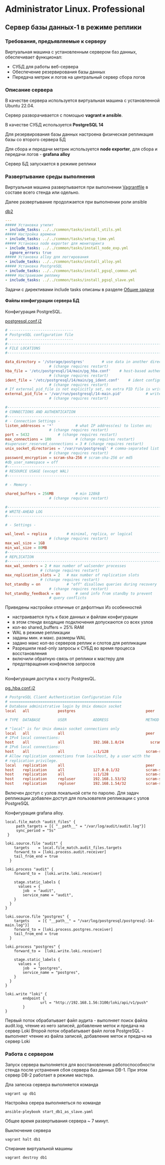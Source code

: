 # Administrator Linux. Professional

## Сервер базы данных-1 в режиме реплики

### Требования, предъявляемые к серверу

Виртуальная машина с установленным сервером баз данных, обеспечивает функционал:

- СУБД для работы веб-сервера
- Обеспечение резервирования базы данных 
- Передача метрик и логов на центральный сервер сбора логов

### Описание сервера

В качестве сервера используется виртуальная машина с установленной Ubuntu 22.04.

Сервер разворачивается с помощью **vagrant и ansible**.

В качестве СУБД используется **PostgreSQL 14**

Для резервирования базы данных настроена физическая репликация базы со второго сервера БД

Для сбора и передачи метрик используется **node exporter**, для сбора и передачи логов - **grafana alloy**

Сервер БД запускается в режиме реплики

### Развертывание среды выполнения

Виртуальная машина развертывается при выполнении [Vagrantfile](https://github.com/anashoff/otus/blob/master/project/Vagrantfile) в составе всего стенда или одельно.

Далее развертывание продолжается при выполнении роли ansible

 [db2](https://github.com/anashoff/otus/blob/master/project/roles/db2-slave/tasks/main.yaml)

```yaml
---
##### Установка утилит
- include_tasks: ../../common/tasks/install_utils.yml
##### Настройка времени
- include_tasks: ../../common/tasks/setup_time.yml
##### Установка node exporter для мониторинга
- include_tasks: ../../common/tasks/install_node_exp.yml
  ignore_errors: true
##### Установка alloy для логгирования
- include_tasks: ../../common/tasks/install_alloy.yml
##### Установка PostgreSQL
- include_tasks: ../../common/tasks/install_pgsql_common.yml
##### Настраиваем реплику
- include_tasks: ../../common/tasks/install_pgsql_slave.yml 
```

Задачи с директивами include tasks описаны в разделе [Общие задачи](https://github.com/anashoff/otus/tree/master/project/roles/common#readme) 

#### Файлы конфигурации сервера БД

Конфигурация PostgreSQL.

[postgresql.conf.j2](https://github.com/anashoff/otus/blob/master/project/templates/postgresql.conf.j2)


```conf
# -----------------------------
# PostgreSQL configuration file
# -----------------------------
#------------------------------------------------------------------------------
# FILE LOCATIONS
#------------------------------------------------------------------------------

data_directory = '/storage/postgres'		# use data in another directory
					# (change requires restart)
hba_file = '/etc/postgresql/14/main/pg_hba.conf'	# host-based authentication file
					# (change requires restart)
ident_file = '/etc/postgresql/14/main/pg_ident.conf'	# ident configuration file
					# (change requires restart)
# If external_pid_file is not explicitly set, no extra PID file is written.
external_pid_file = '/var/run/postgresql/14-main.pid'			# write an extra PID file
					# (change requires restart)

#------------------------------------------------------------------------------
# CONNECTIONS AND AUTHENTICATION
#------------------------------------------------------------------------------
# - Connection Settings -
listen_addresses = '*'   		# what IP address(es) to listen on;
					# (change requires restart)
port = 5432				# (change requires restart)
max_connections = 100			# (change requires restart)
#superuser_reserved_connections = 3	# (change requires restart)
unix_socket_directories = '/var/run/postgresql'	# comma-separated list of directories
					# (change requires restart)
password_encryption = scram-sha-256	# scram-sha-256 or md5
#db_user_namespace = off
#------------------------------------------------------------------------------
# RESOURCE USAGE (except WAL)
#------------------------------------------------------------------------------

# - Memory -

shared_buffers = 256MB			# min 128kB
					# (change requires restart)

#------------------------------------------------------------------------------
# WRITE-AHEAD LOG
#------------------------------------------------------------------------------

# - Settings -

wal_level = replica			# minimal, replica, or logical
					# (change requires restart)
max_wal_size = 1GB
min_wal_size = 80MB
#------------------------------------------------------------------------------
# REPLICATION
#------------------------------------------------------------------------------
max_wal_senders = 2	# max number of walsender processes
				# (change requires restart)
max_replication_slots = 2 	# max number of replication slots
				# (change requires restart)
hot_standby = on			# "off" disallows queries during recovery
					# (change requires restart)
hot_standby_feedback = on		# send info from standby to prevent
					# query conflicts
```
 Приведены настройки отличные от дефолтных 
 Из особенностей 
 - настраивается путь к базе данных и файлам конфигурации
 - в этом стенде входящие подключения допускаются со всех узлов
 - кол-во shared_buffers = 25% RAM
 - WAL в режиме репликации
 - заданы мин. и макс. размеры WAL
 - задано макс кол-во серверов реплик и слотов для репликации
 - Разрешили read-only запросы к СУБД во время процесса восстановления
 - включили обратную связь от реплики к мастеру для предотвращения конфликтов запросов
 - 
Конфигурация доступа к хосту PostgresQL. 

[pg_hba.conf.j2](https://github.com/anashoff/otus/blob/master/project/templates/pg_hba.conf.j2)

```conf
# PostgreSQL Client Authentication Configuration File
# ===================================================
# Database administrative login by Unix domain socket
local   all             postgres                                peer

# TYPE  DATABASE        USER            ADDRESS                 METHOD

# "local" is for Unix domain socket connections only
local   all             all                                     peer
# IPv4 local connections:
host    all             all             192.168.1.0/24	          scram-sha-256
# IPv6 local connections:
host    all             all             ::1/128                 scram-sha-256
# Allow replication connections from localhost, by a user with the
# replication privilege.
local   replication     all                                     peer
host    replication     all             127.0.0.1/32            scram-sha-256
host    replication     all             ::1/128                 scram-sha-256
host    replication     repluser        192.168.1.53/32         scram-sha-256
host    replication     repluser        192.168.1.54/32         scram-sha-256
```
Включен доступ с узлов локальной сети по паролю.
Для задач репликации добавлен доступ для пользователя репликации с узлов PostgreSQL


Конфигурация grafana alloy. 

```jinja
local.file_match "audit_files" {
     path_targets = [{ "__path__" = "/var/log/audit/audit.log"}]
     sync_period = "5s"
 }

loki.source.file "audit" {
    targets    = local.file_match.audit_files.targets
    forward_to = [loki.process.audit.receiver]
    tail_from_end = true
  }

loki.process "audit" {
    forward_to =  [loki.write.loki.receiver]

    stage.static_labels {
      values = {
        job  = "audit",
        service_name = "audit",
    }
  }
}

loki.source.file "postgres" {
    targets    = [{ "__path__" = "/var/log/postgresql/postgresql-14-main.log"}]
    forward_to = [loki.process.postgres.receiver]
    tail_from_end = true
  }

loki.process "postgres" {
    forward_to =  [loki.write.loki.receiver]

    stage.static_labels {
      values = {
        job  = "postgres",
        service_name = "postgres",
    }
  }
}

loki.write "loki" {
        endpoint {
                url = "http://192.168.1.56:3100/loki/api/v1/push"
        }
}
```
Первый поток обрабатывает файл аудита - выполняет поиск файла audit.log, чтение из него записей, добавление меток и предача на сервер Loki
Второй поток обрабатывает файл логов PostgreSQL - выполняет чтение из файла записей, добавление меток и предача на сервер Loki

### Работа с сервером

Запуск сервера выполняется для восстановления работоспособности стенда после устранения сбоя сервера баз данных DB-1. При этом сервер DB-2 работает в режиме мастера. 

Дла запеска сервера выполняется команда

```vagrant up db1```

Настройка серера выполняеться по команде

```ansible-pleybook start_db1_as_slave.yaml```

Общее время развертывания сервера ~ 7 минут.

Выключение сервера 

```vagrant halt db1```

Стирание виртуальной машины

```vagrant destroy db1```
